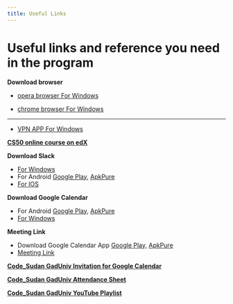 ```yaml
---
title: Useful Links
---
```


# Useful links and reference you need in the program

**Download  browser**
* [opera browser For Windows](https://www.opera.com/computer/thanks?ni=stable&os=windows)

* [chrome browser For Windows](https://www.google.com/chrome/?brand=CHBD&brand=BNSD&gclid=Cj0KCQiA5bz-BRD-ARIsABjT4njdLxr4cA0R8gmosvhBpuOmW6KysxNPsr0XoiwnydxR3ZUnKtrXtLUaAmctEALw_wcB&gclsrc=aw.ds)

---------------------------------
* [VPN APP For Windows](https://www.softether-download.com/)

**[CS50 online course on edX](https://courses.edx.org/courses/course-v1:HarvardX+CS50+X/)**

**Download Slack**

  * [For Windows](https://slack.com/intl/en-ke/downloads/windows)
  * For Android [Google Play](https://play.google.com/store/apps/details?id=com.Slack&hl=en_US), [ApkPure](https://apkpure.com/slack/com.Slack)
  * [For IOS](https://apps.apple.com/us/app/slack/id618783545)
  
**Download Google Calendar**

 * For Android [Google Play](https://play.google.com/store/apps/details?id=com.google.android.calendar), [ApkPure](https://apkpure.com/google-calendar/com.google.android.calendar)
 * [For Windows](http://calendar.google.com/calendar/)
 
**Meeting Link**
 * Download Google Calendar App [Google Play](https://play.google.com/store/apps/details?id=com.google.android.calendar), [ApkPure](https://apkpure.com/google-calendar/com.google.android.calendar)
 * [Meeting Link ](https://meet.google.com/vut-qsnc-szg)


<!-- الرابط بتاع الكلالندر ممكن يضاف هنا 👇 -->
**[Code_Sudan GadUniv Invitation for Google Calendar](https://calendar.google.com/calendar/u/0?cid=Y19iYjh0YjluYWJqYmhvM2l1MWNhOXVycDQ5a0Bncm91cC5jYWxlbmRhci5nb29nbGUuY29t)**

<!-- الرابط بتاع الحضور ممكن يضاف هنا 👇 -->
**[Code_Sudan GadUniv  Attendance Sheet](https://docs.google.com/spreadsheets/d/1AiMtTMKiaL7yRnIW4Iy99aJoMLviKXgMheNR5N_kBOY/edit?usp=sharing
)**

<!-- الرابط بتاع قناة اليوتيوب حا يضاف هنا 👇 -->
**[Code_Sudan GadUniv YouTube Playlist](https://www.youtube.com/playlist?list=PLdmE6s5HCPZ81oA14MgjDX6FDWSDMw6ky)**

